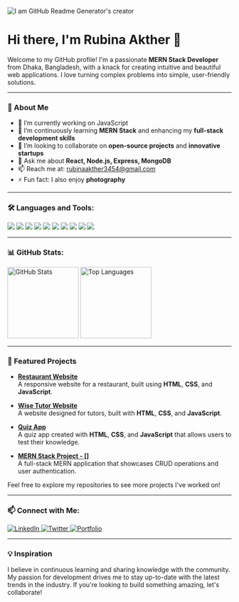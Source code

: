 
![I am GitHub Readme Generator's creator](https://scontent.fdac174-1.fna.fbcdn.net/v/t39.30808-6/462617909_522196184084515_3516142370512164155_n.png?stp=dst-png_s960x960&_nc_cat=109&ccb=1-7&_nc_sid=cc71e4&_nc_eui2=AeEI4ueEKgF4ll-ziW4X6HULBY8UMphoAKIFjxQymGgAoslgU8-2MRGRvWZ8bMGu1Cf6xVE_DKSOr4LLveeBnGCI&_nc_ohc=_HvM00toT2sQ7kNvgHTXtU8&_nc_ht=scontent.fdac174-1.fna&_nc_gid=AYohisXkCgP4q_P7BGfnBHu&oh=00_AYA8YOrwWR6aCD1l06PCjDNMx0w7T_AfCfnUEma9uUJv2g&oe=670E71D7)


# Hi there, I'm Rubina Akther 👋

Welcome to my GitHub profile! I'm a passionate **MERN Stack Developer** from Dhaka, Bangladesh, with a knack for creating intuitive and beautiful web applications. I love turning complex problems into simple, user-friendly solutions.

---

### 🚀 About Me

- 🔭 I’m currently working on JavaScript
- 🌱 I’m continuously learning **MERN Stack** and enhancing my **full-stack development skills**
- 👯 I’m looking to collaborate on **open-source projects** and **innovative startups**
- 💬 Ask me about **React, Node.js, Express, MongoDB**
- 📫 Reach me at: [rubinaakther3454@gmail.com](mailto:rubinaakther3454@gmail.com)
- ⚡ Fun fact: I also enjoy **photography**

---

### 🛠️ Languages and Tools:

<p>
  <img src="https://img.shields.io/badge/JavaScript-ES6+-F7DF1E?style=for-the-badge&logo=javascript&logoColor=black">
  <img src="https://img.shields.io/badge/React-61DAFB?style=for-the-badge&logo=react&logoColor=white">
  <img src="https://img.shields.io/badge/Node.js-339933?style=for-the-badge&logo=nodedotjs&logoColor=white">
  <img src="https://img.shields.io/badge/Express-000000?style=for-the-badge&logo=express&logoColor=white">
  <img src="https://img.shields.io/badge/MongoDB-47A248?style=for-the-badge&logo=mongodb&logoColor=white">
  <img src="https://img.shields.io/badge/HTML5-E34F26?style=for-the-badge&logo=html5&logoColor=white">
  <img src="https://img.shields.io/badge/CSS3-1572B6?style=for-the-badge&logo=css3&logoColor=white">
  <img src="https://img.shields.io/badge/Git-F05032?style=for-the-badge&logo=git&logoColor=white">
  <img src="https://img.shields.io/badge/GitHub-181717?style=for-the-badge&logo=github&logoColor=white">
  <img src="https://img.shields.io/badge/VS%20Code-007ACC?style=for-the-badge&logo=visual-studio-code&logoColor=white">
</p>

---

### 📊 GitHub Stats:

<p>
  <img src="https://github-readme-stats.vercel.app/api?username=YourGitHubUsername&show_icons=true&theme=radical" alt="GitHub Stats" height="160"/>
  <img src="https://github-readme-stats.vercel.app/api/top-langs/?username=YourGitHubUsername&layout=compact&theme=radical" alt="Top Languages" height="160"/>
</p>

---

### 🌟 Featured Projects

- **[Restaurant Website](https://github.com/YourGitHubUsername/restaurant-website)**  
  A responsive website for a restaurant, built using **HTML**, **CSS**, and **JavaScript**.
  
- **[Wise Tutor Website](https://github.com/YourGitHubUsername/wise-tutor)**  
  A website designed for tutors, built with **HTML**, **CSS**, and **JavaScript**.

- **[Quiz App](https://github.com/YourGitHubUsername/quiz-app)**  
  A quiz app created with **HTML**, **CSS**, and **JavaScript** that allows users to test their knowledge.

- **[MERN Stack Project - []](https://github.com/YourGitHubUsername/mern-project)**  
  A full-stack MERN application that showcases CRUD operations and user authentication.

Feel free to explore my repositories to see more projects I've worked on!

---

### 📫 Connect with Me:

<p>
  <a href="https://www.linkedin.com/in/YourLinkedInProfile/">
    <img src="https://img.shields.io/badge/LinkedIn-0077B5?style=for-the-badge&logo=linkedin&logoColor=white" alt="LinkedIn">
  </a>
  <a href="https://twitter.com/YourTwitterHandle">
    <img src="https://img.shields.io/badge/Twitter-1DA1F2?style=for-the-badge&logo=twitter&logoColor=white" alt="Twitter">
  </a>
  <a href="https://your-portfolio.com/">
    <img src="https://img.shields.io/badge/Portfolio-FF5722?style=for-the-badge&logo=web&logoColor=white" alt="Portfolio">
  </a>
</p>

---

### 💡 Inspiration

I believe in continuous learning and sharing knowledge with the community. My passion for development drives me to stay up-to-date with the latest trends in the industry. If you're looking to build something amazing, let's collaborate!




